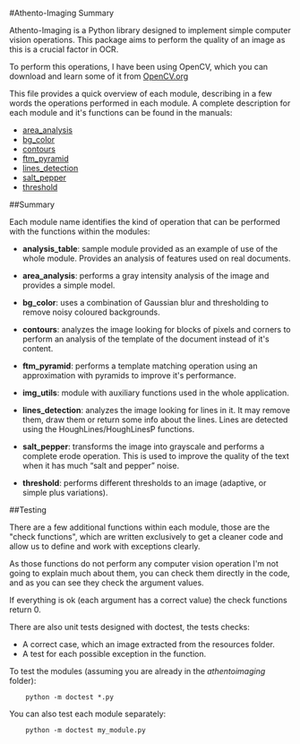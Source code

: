 #Athento-Imaging Summary

Athento-Imaging is a Python library designed to implement simple computer 
vision operations. This package aims to perform the quality of an image as this 
is a crucial factor in OCR.

To perform this operations, I have been using OpenCV, which you can download and
learn some of it from [OpenCV.org](http://www.opencv.org)

This file provides a quick overview of each module, describing in a few words
 the operations performed in each module. A complete description for each 
 module and it's functions can be found in the manuals:

- [area_analysis](manuals/area_analysis.md)
- [bg_color](manuals/bg_color.md)
- [contours](manuals/contours.md)
- [ftm_pyramid](manuals/ftm_pyramid.md)
- [lines_detection](manuals/lines_detection.md)
- [salt_pepper](manuals/salt_pepper.md)
- [threshold](manuals/threshold.md)


##Summary

Each module name identifies the kind of operation that can be performed with the
 functions within the modules:
 
- **analysis_table**: sample module provided as an example of use of the whole 
module. Provides an analysis of features used on real documents.

- **area_analysis**: performs a gray intensity analysis of the image and provides
a simple model.

- **bg_color**: uses a combination of Gaussian blur and thresholding to remove
noisy coloured backgrounds.

- **contours**: analyzes the image looking for blocks of pixels and corners to
 perform an analysis of the template of the document instead of it's content.

- **ftm_pyramid**: performs a template matching operation using an approximation
with pyramids to improve it's performance.

- **img_utils**: module with auxiliary functions used in the whole application.

- **lines_detection**: analyzes the image looking for lines in it. It may remove
them, draw them or return some info about the lines. Lines are detected using
 the HoughLines/HoughLinesP functions.
    
- **salt_pepper**: transforms the image into grayscale and performs a complete 
erode operation. This is used to improve the quality of the text when it has 
much “salt and pepper” noise.

- **threshold**: performs different thresholds to an image (adaptive, or simple 
plus variations).


##Testing

There are a few additional functions within each module, those are the "check 
functions", which are written exclusively to get a cleaner code and allow us to 
define and work with exceptions clearly. 

As those functions do not perform any computer vision operation I'm not going to
explain much about them, you can check them directly in the code, and as you can 
see they check the argument values.

If everything is ok (each argument has a correct value) the check functions 
return 0.

There are also unit tests designed with doctest, the tests checks: 

- A correct case, which an image extracted from the resources folder.
- A test for each possible exception in the function.

To test the modules (assuming you are already in the *athentoimaging* folder):

        python -m doctest *.py
        
You can also test each module separately:

        python -m doctest my_module.py

